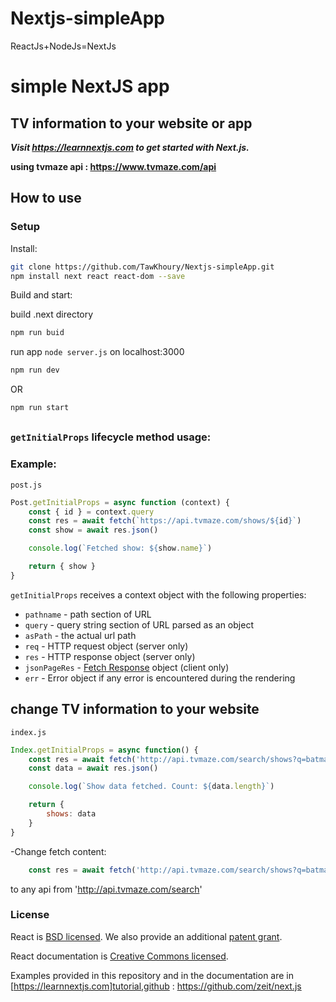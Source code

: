 # Nextjs-simpleApp 

ReactJs+NodeJs=NextJs

# simple NextJS app 

## TV information to your website or app

***Visit https://learnnextjs.com to get started with Next.js.***

**using tvmaze api : https://www.tvmaze.com/api**

## How to use

### Setup

Install:

```bash
git clone https://github.com/TawKhoury/Nextjs-simpleApp.git
npm install next react react-dom --save
```

Build and start:

build .next directory
```bash
npm run buid  
```

run app `node server.js` on localhost:3000 
```bash
npm run dev
```
OR 
```bash
npm run start
```
##
###  `getInitialProps` lifecycle method usage: 

### Example:
`post.js`

```jsx
Post.getInitialProps = async function (context) {
    const { id } = context.query
    const res = await fetch(`https://api.tvmaze.com/shows/${id}`)
    const show = await res.json()

    console.log(`Fetched show: ${show.name}`)

    return { show }
}
```

`getInitialProps` receives a context object with the following properties:

- `pathname` - path section of URL
- `query` - query string section of URL parsed as an object
- `asPath` - the actual url path
- `req` - HTTP request object (server only)
- `res` - HTTP response object (server only)
- `jsonPageRes` - [Fetch Response](https://developer.mozilla.org/en-US/docs/Web/API/Response) object (client only)
- `err` - Error object if any error is encountered during the rendering


## change TV information to your website

`index.js`
```jsx
Index.getInitialProps = async function() {
    const res = await fetch('http://api.tvmaze.com/search/shows?q=batman')
    const data = await res.json()

    console.log(`Show data fetched. Count: ${data.length}`)

    return {
        shows: data
    }
}
```
-Change fetch content:
```jsx
    const res = await fetch('http://api.tvmaze.com/search/shows?q=batman')
```
to any api from 'http://api.tvmaze.com/search' 


### License

React is [BSD licensed](./LICENSE). We also provide an additional [patent grant](./PATENTS).

React documentation is [Creative Commons licensed](./LICENSE-docs).

Examples provided in this repository and in the documentation are in [https://learnnextjs.com]tutorial,github : https://github.com/zeit/next.js

